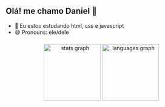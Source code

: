 ## Olá! me chamo Daniel 👋

- 🌱 Eu estou estudando html, css e javascript
- 😄 Pronouns: ele/dele


###

<div align="center">
  <img src="https://github-readme-stats.vercel.app/api?username=Daniel3gp009&hide_title=false&hide_rank=false&show_icons=true&include_all_commits=true&count_private=true&disable_animations=false&theme=dracula&locale=en&hide_border=false" height="150" alt="stats graph"  />
  <img src="https://github-readme-stats.vercel.app/api/top-langs?username=Daniel3gp009&locale=en&hide_title=false&layout=compact&card_width=320&langs_count=5&theme=dracula&hide_border=false" height="150" alt="languages graph"  />
</div>

###
